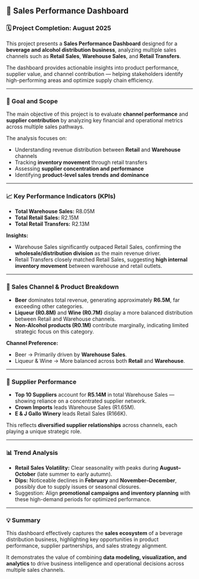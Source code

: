 ## 🍾 Sales Performance Dashboard  

### 🗓️ Project Completion: August 2025  

This project presents a **Sales Performance Dashboard** designed for a **beverage and alcohol distribution business**, analyzing multiple sales channels such as **Retail Sales**, **Warehouse Sales**, and **Retail Transfers**.  

The dashboard provides actionable insights into product performance, supplier value, and channel contribution — helping stakeholders identify high-performing areas and optimize supply chain efficiency.  

---

### 🎯 Goal and Scope  

The main objective of this project is to evaluate **channel performance** and **supplier contribution** by analyzing key financial and operational metrics across multiple sales pathways.  

The analysis focuses on:  
- Understanding revenue distribution between **Retail** and **Warehouse** channels  
- Tracking **inventory movement** through retail transfers  
- Assessing **supplier concentration and performance**  
- Identifying **product-level sales trends and dominance**  

---

### 📈 Key Performance Indicators (KPIs)  

- **Total Warehouse Sales:** R8.05M  
- **Total Retail Sales:** R2.15M  
- **Total Retail Transfers:** R2.13M  

**Insights:**  
- Warehouse Sales significantly outpaced Retail Sales, confirming the **wholesale/distribution division** as the main revenue driver.  
- Retail Transfers closely matched Retail Sales, suggesting **high internal inventory movement** between warehouse and retail outlets.  

---

### 🧃 Sales Channel & Product Breakdown  

- **Beer** dominates total revenue, generating approximately **R6.5M**, far exceeding other categories.  
- **Liqueur (R0.8M)** and **Wine (R0.7M)** display a more balanced distribution between Retail and Warehouse channels.  
- **Non-Alcohol products (R0.1M)** contribute marginally, indicating limited strategic focus on this category.  

**Channel Preference:**  
- Beer → Primarily driven by **Warehouse Sales**.  
- Liqueur & Wine → More balanced across both **Retail** and **Warehouse**.  

---

### 🏢 Supplier Performance  

- **Top 10 Suppliers** account for **R5.14M** in total Warehouse Sales — showing reliance on a concentrated supplier network.  
- **Crown Imports** leads Warehouse Sales (R1.65M).  
- **E & J Gallo Winery** leads Retail Sales (R166K).  

This reflects **diversified supplier relationships** across channels, each playing a unique strategic role.  

---

### 📊 Trend Analysis  

- **Retail Sales Volatility:** Clear seasonality with peaks during **August–October** (late summer to early autumn).  
- **Dips:** Noticeable declines in **February** and **November–December**, possibly due to supply issues or seasonal closures.  
- Suggestion: Align **promotional campaigns and inventory planning** with these high-demand periods for optimized performance.  

---

### 💡 Summary  

This dashboard effectively captures the **sales ecosystem** of a beverage distribution business, highlighting key opportunities in product performance, supplier partnerships, and sales strategy alignment.  

It demonstrates the value of combining **data modeling, visualization, and analytics** to drive business intelligence and operational decisions across multiple sales channels.  

